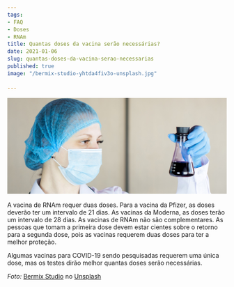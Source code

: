 ```yaml
---
tags:
- FAQ
- Doses
- RNAm
title: Quantas doses da vacina serão necessárias?
date: 2021-01-06
slug: quantas-doses-da-vacina-serao-necessarias
published: true
image: "/bermix-studio-yhtda4fiv3o-unsplash.jpg"

---
```

![](/vaccine-look.jpg)

A vacina de RNAm requer duas doses. Para a vacina da Pfizer, as doses deverão ter um intervalo de 21 dias. As vacinas da Moderna, as doses terão um intervalo de 28 dias. As vacinas de RNAm não são complementares. As pessoas que tomam a primeira dose devem estar cientes sobre o retorno para a segunda dose, pois as vacinas requerem duas doses para ter a melhor proteção.

Algumas vacinas para COVID-19 sendo pesquisadas requerem uma única dose, mas os testes dirão melhor quantas doses serão necessárias.

_Foto:_ [Bermix Studio](https://unsplash.com/@bermixstudio?utm_source=unsplash&utm_medium=referral&utm_content=creditCopyText) no [Unsplash](https://unsplash.com/s/photos/vaccine?utm_source=unsplash&utm_medium=referral&utm_content=creditCopyText)
